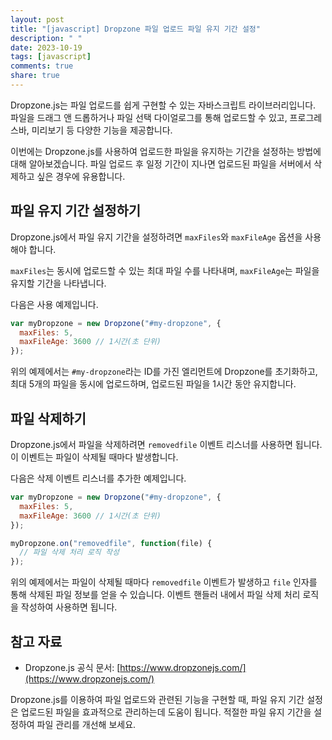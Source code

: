 ```yaml
---
layout: post
title: "[javascript] Dropzone 파일 업로드 파일 유지 기간 설정"
description: " "
date: 2023-10-19
tags: [javascript]
comments: true
share: true
---
```


Dropzone.js는 파일 업로드를 쉽게 구현할 수 있는 자바스크립트 라이브러리입니다. 파일을 드래그 앤 드롭하거나 파일 선택 다이얼로그를 통해 업로드할 수 있고, 프로그레스바, 미리보기 등 다양한 기능을 제공합니다. 

이번에는 Dropzone.js를 사용하여 업로드한 파일을 유지하는 기간을 설정하는 방법에 대해 알아보겠습니다. 파일 업로드 후 일정 기간이 지나면 업로드된 파일을 서버에서 삭제하고 싶은 경우에 유용합니다.

## 파일 유지 기간 설정하기

Dropzone.js에서 파일 유지 기간을 설정하려면 `maxFiles`와 `maxFileAge` 옵션을 사용해야 합니다.

`maxFiles`는 동시에 업로드할 수 있는 최대 파일 수를 나타내며, `maxFileAge`는 파일을 유지할 기간을 나타냅니다.

다음은 사용 예제입니다.

```javascript
var myDropzone = new Dropzone("#my-dropzone", {
  maxFiles: 5,
  maxFileAge: 3600 // 1시간(초 단위)
});
```

위의 예제에서는 `#my-dropzone`라는 ID를 가진 엘리먼트에 Dropzone를 초기화하고, 최대 5개의 파일을 동시에 업로드하며, 업로드된 파일을 1시간 동안 유지합니다.

## 파일 삭제하기

Dropzone.js에서 파일을 삭제하려면 `removedfile` 이벤트 리스너를 사용하면 됩니다. 이 이벤트는 파일이 삭제될 때마다 발생합니다.

다음은 삭제 이벤트 리스너를 추가한 예제입니다.

```javascript
var myDropzone = new Dropzone("#my-dropzone", {
  maxFiles: 5,
  maxFileAge: 3600 // 1시간(초 단위)
});

myDropzone.on("removedfile", function(file) {
  // 파일 삭제 처리 로직 작성
});
```

위의 예제에서는 파일이 삭제될 때마다 `removedfile` 이벤트가 발생하고 `file` 인자를 통해 삭제된 파일 정보를 얻을 수 있습니다. 이벤트 핸들러 내에서 파일 삭제 처리 로직을 작성하여 사용하면 됩니다.

## 참고 자료

- Dropzone.js 공식 문서: [https://www.dropzonejs.com/](https://www.dropzonejs.com/)

Dropzone.js를 이용하여 파일 업로드와 관련된 기능을 구현할 때, 파일 유지 기간 설정은 업로드된 파일을 효과적으로 관리하는데 도움이 됩니다. 적절한 파일 유지 기간을 설정하여 파일 관리를 개선해 보세요.